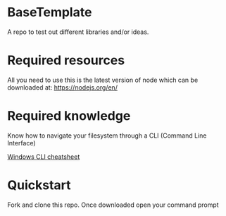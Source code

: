 # BaseTemplate
A repo to test out different libraries and/or ideas.

# Required resources
All you need to use this is the latest version of node which can be downloaded at: https://nodejs.org/en/

# Required knowledge
Know how to navigate your filesystem through a CLI (Command Line Interface)

[Windows CLI cheatsheet](http://www.cs.columbia.edu/~sedwards/classes/2015/1102-fall/Command%20Prompt%20Cheatsheet.pdf)

# Quickstart
Fork and clone this repo.
Once downloaded open your command prompt
